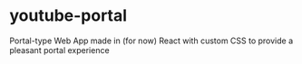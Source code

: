 # youtube-portal
Portal-type Web App made in (for now) React with custom CSS to provide a pleasant portal experience
